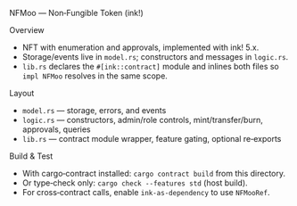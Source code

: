 NFMoo — Non‑Fungible Token (ink!)

Overview
- NFT with enumeration and approvals, implemented with ink! 5.x.
- Storage/events live in `model.rs`; constructors and messages in `logic.rs`.
- `lib.rs` declares the `#[ink::contract]` module and inlines both files so `impl NFMoo` resolves in the same scope.

Layout
- `model.rs` — storage, errors, and events
- `logic.rs` — constructors, admin/role controls, mint/transfer/burn, approvals, queries
- `lib.rs` — contract module wrapper, feature gating, optional re‑exports

Build & Test
- With cargo‑contract installed: `cargo contract build` from this directory.
- Or type‑check only: `cargo check --features std` (host build).
- For cross‑contract calls, enable `ink-as-dependency` to use `NFMooRef`.

